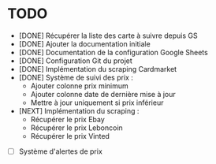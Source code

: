 # TODO

* [DONE] Récupérer la liste des carte à suivre depuis GS
* [DONE] Ajouter la documentation initiale
* [DONE] Documentation de la configuration Google Sheets
* [DONE] Configuration Git du projet
* [DONE] Implémentation du scraping Cardmarket
* [DONE] Système de suivi des prix :
    - Ajouter colonne prix minimum
    - Ajouter colonne date de dernière mise à jour
    - Mettre à jour uniquement si prix inférieur
* [NEXT] Implémentation du scraping :
    - Récupérer le prix Ebay
    - Récupérer le prix Leboncoin
    - Récupérer le prix Vinted
* [ ] Système d'alertes de prix
